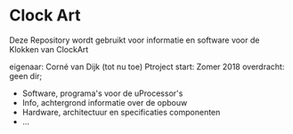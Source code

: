 # Clock Art

Deze Repository wordt gebruikt voor informatie en software voor de Klokken van ClockArt

eigenaar: Corné van Dijk (tot nu toe)
Ptroject start: Zomer 2018 
overdracht: geen
dir;
 - Software, programa's voor de uProcessor's
 - Info, achtergrond informatie over de opbouw
 - Hardware, architectuur en specificaties componenten
 - ...
